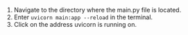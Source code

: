 1. Navigate to the directory where the main.py file is located.
2. Enter `uvicorn main:app --reload` in the terminal.
3. Click on the address uvicorn is running on.
